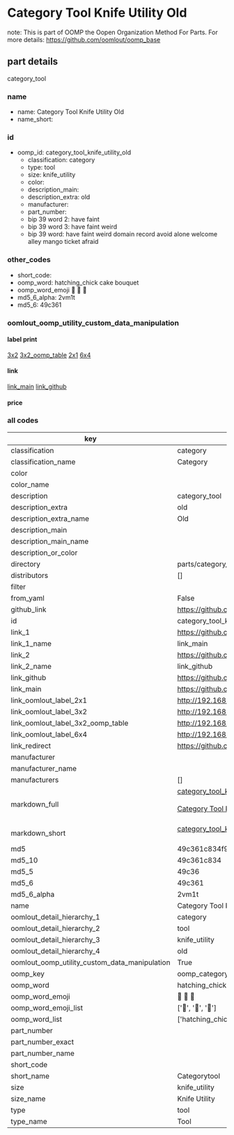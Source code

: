 # Category Tool Knife Utility Old  

note: This is part of OOMP the Oopen Organization Method For Parts. For more details: https://github.com/oomlout/oomp_base

##  part details
  



category_tool



### name
* name: Category Tool Knife Utility Old
* name_short: 
### id
* oomp_id: category_tool_knife_utility_old
  * classification: category
  * type: tool
  * size: knife_utility
  * color: 
  * description_main: 
  * description_extra: old
  * manufacturer: 
  * part_number: 
  * bip 39 word 2: have faint
  * bip 39 word 3: have faint weird
  * bip 39 word: have faint weird domain record avoid alone welcome alley mango ticket afraid

### other_codes
* short_code: 
* oomp_word: hatching_chick cake bouquet
* oomp_word_emoji :hatching_chick: :cake: :bouquet:
* md5_6_alpha: 2vm1t
* md5_6: 49c361






### oomlout_oomp_utility_custom_data_manipulation
#### label print
[3x2](http://192.168.1.245:1112/?label=oomp%202vm1t)
[3x2_oomp_table](http://192.168.1.108:1112/?label=oomp%202vm1t)
[2x1](http://192.168.1.242:1112/?label=oomp%202vm1t)
[6x4](http://192.168.1.55:1112/?label=oomp%202vm1t)    

#### link

[link_main](https://github.com/oomlout/oomlout_oomp_version_1_messy/tree/main/parts/category_tool_knife_utility_old) [link_github](https://github.com/oomlout/oomlout_oomp_version_1_messy/tree/main/parts/category_tool_knife_utility_old)                             

#### price







### all codes 
| key | value |  
| --- | --- |  
| classification | category |  
| classification_name | Category |  
| color |  |  
| color_name |  |  
| description | category_tool |  
| description_extra | old |  
| description_extra_name | Old |  
| description_main |  |  
| description_main_name |  |  
| description_or_color |   |  
| directory | parts/category_tool_knife_utility_old |  
| distributors | [] |  
| filter |  |  
| from_yaml | False |  
| github_link | https://github.com/oomlout/oomlout_oomp_part_src/tree/main/parts/category_tool_knife_utility_old |  
| id | category_tool_knife_utility_old |  
| link_1 | https://github.com/oomlout/oomlout_oomp_version_1_messy/tree/main/parts/category_tool_knife_utility_old |  
| link_1_name | link_main |  
| link_2 | https://github.com/oomlout/oomlout_oomp_version_1_messy/tree/main/parts/category_tool_knife_utility_old |  
| link_2_name | link_github |  
| link_github | https://github.com/oomlout/oomlout_oomp_version_1_messy/tree/main/parts/category_tool_knife_utility_old |  
| link_main | https://github.com/oomlout/oomlout_oomp_version_1_messy/tree/main/parts/category_tool_knife_utility_old |  
| link_oomlout_label_2x1 | http://192.168.1.242:1112/?label=oomp%202vm1t |  
| link_oomlout_label_3x2 | http://192.168.1.245:1112/?label=oomp%202vm1t |  
| link_oomlout_label_3x2_oomp_table | http://192.168.1.108:1112/?label=oomp%202vm1t |  
| link_oomlout_label_6x4 | http://192.168.1.55:1112/?label=oomp%202vm1t |  
| link_redirect | https://github.com/oomlout/oomlout_oomp_version_1_messy/tree/main/parts/category_tool_knife_utility_old |  
| manufacturer |  |  
| manufacturer_name |  |  
| manufacturers | [] |  
| markdown_full | [category_tool_knife_utility_old](none)<br>[](none)<br>[Category Tool Knife Utility Old](none)<br><br> |  
| markdown_short | [category_tool_knife_utility_old](none)<br><br> |  
| md5 | 49c361c834f940dc4059e40ff2547b4d |  
| md5_10 | 49c361c834 |  
| md5_5 | 49c36 |  
| md5_6 | 49c361 |  
| md5_6_alpha | 2vm1t |  
| name | Category Tool Knife Utility Old |  
| oomlout_detail_hierarchy_1 | category |  
| oomlout_detail_hierarchy_2 | tool |  
| oomlout_detail_hierarchy_3 | knife_utility |  
| oomlout_detail_hierarchy_4 | old |  
| oomlout_oomp_utility_custom_data_manipulation | True |  
| oomp_key | oomp_category_tool_knife_utility_old |  
| oomp_word | hatching_chick cake bouquet |  
| oomp_word_emoji | :hatching_chick: :cake: :bouquet: |  
| oomp_word_emoji_list | [':hatching_chick:', ':cake:', ':bouquet:'] |  
| oomp_word_list | ['hatching_chick', 'cake', 'bouquet'] |  
| part_number |  |  
| part_number_exact |  |  
| part_number_name |  |  
| short_code |  |  
| short_name | Categorytool |  
| size | knife_utility |  
| size_name | Knife Utility |  
| type | tool |  
| type_name | Tool |  
